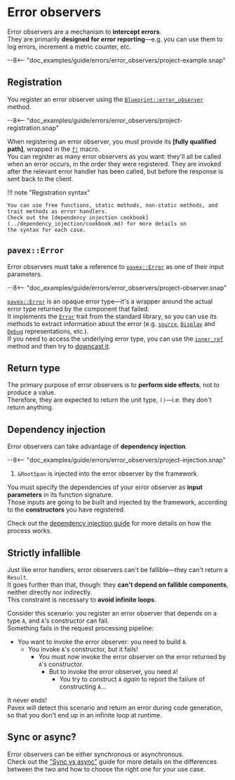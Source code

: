 # Error observers

Error observers are a mechanism to **intercept errors**.  
They are primarily **designed for error reporting**—e.g. you can use them to log errors,
increment a metric counter, etc.

--8<-- "doc_examples/guide/errors/error_observers/project-example.snap"

## Registration 

You register an error observer using the [`Blueprint::error_observer`][Blueprint::error_observer] method.

--8<-- "doc_examples/guide/errors/error_observers/project-registration.snap"

When registering an error observer, you must provide its **[fully qualified path]**, wrapped in the
[`f!`][f] macro.  
You can register as many error observers as you want: they'll all be called when an error occurs,
in the order they were registered. They are invoked after the relevant error handler has been called,
but before the response is sent back to the client.

!!! note "Registration syntax"

    You can use free functions, static methods, non-static methods, and trait methods as error handlers.
    Check out the [dependency injection cookbook](../dependency_injection/cookbook.md) for more details on
    the syntax for each case.

## `pavex::Error`

Error observers must take a reference to [`pavex::Error`][pavex::Error] as one of their input parameters.  

--8<-- "doc_examples/guide/errors/error_observers/project-observer.snap"

[`pavex::Error`][pavex::Error] is an opaque error type—it's a wrapper around the actual error type returned by the 
component that failed.  
It implements the [`Error`][std::error::Error] trait from the standard library, so you can use its methods 
to extract information about the error (e.g. [`source`][std::error::Error::source], [`Display`][std::fmt::Display]
and [`Debug`][std::fmt::Debug] representations, etc.).  
If you need to access the underlying error type, you can use the [`inner_ref`][pavex::Error::inner_ref] method 
and then try to [downcast it][std::error::Error::downcast_ref].

## Return type

The primary purpose of error observers is to **perform side effects**, not to produce a value.  
Therefore, they are expected to return the unit type, `()`—i.e. they don't return anything.  

## Dependency injection

Error observers can take advantage of **dependency injection**.

--8<-- "doc_examples/guide/errors/error_observers/project-injection.snap"

1. `&RootSpan` is injected into the error observer by the framework.

You must specify the dependencies of your error observer as **input parameters** in its function signature.  
Those inputs are going to be built and injected by the framework, according to the **constructors** you have registered.

Check out the [dependency injection guide](../dependency_injection/index.md) for more details on how the process works.

## Strictly infallible

Just like error handlers, error observers can't be fallible—they can't return a `Result`.  
It goes further than that, though: they **can't depend on fallible components**, neither directly nor indirectly.  
This constraint is necessary to **avoid infinite loops**.

Consider this scenario: you register an error observer that depends on a type `A`, and `A`'s constructor can fail.  
Something fails in the request processing pipeline:

- You want to invoke the error observer: you need to build `A`.
    - You invoke `A`'s constructor, but it fails!
        - You must now invoke the error observer on the error returned by `A`'s constructor.
            - But to invoke the error observer, you need `A`!
                - You try to construct `A` _again_ to report the failure of constructing `A`...

It never ends!  
Pavex will detect this scenario and return an error during code generation, so that you don't end up
in an infinite loop at runtime.

## Sync or async?

Error observers can be either synchronous or asynchronous.  
Check out the ["Sync vs async"](../routing/request_handlers.md#sync-or-async) guide for more details
on the differences between the two and how to choose the right one for your use case.

[pavex::Error]: ../../api_reference/pavex/struct.Error.html
[pavex::Error::inner_ref]: ../../api_reference/pavex/struct.Error.html#method.inner_ref
[Blueprint::error_observer]: ../../api_reference/pavex/blueprint/struct.Blueprint.html#method.error_observer
[f]: ../../api_reference/pavex/macro.f.html
[std::error::Error]: https://doc.rust-lang.org/std/error/trait.Error.html
[std::error::Error::source]: https://doc.rust-lang.org/std/error/trait.Error.html#method.source
[std::fmt::Display]: https://doc.rust-lang.org/std/fmt/trait.Display.html
[std::fmt::Debug]: https://doc.rust-lang.org/std/fmt/trait.Debug.html
[std::error::Error::downcast_ref]: https://doc.rust-lang.org/std/error/trait.Error.html#method.downcast_ref